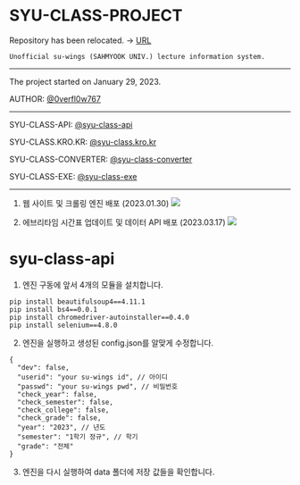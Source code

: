 # SYU-CLASS-PROJECT

Repository has been relocated. -> [URL](https://github.com/syu-kr)

`Unofficial su-wings (SAHMYOOK UNIV.) lecture information system.`

---

The project started on January 29, 2023.

AUTHOR: [@0verfl0w767](https://github.com/0verfl0w767)

---

SYU-CLASS-API: [@syu-class-api](https://github.com/0verfl0w767/syu-class-api)

SYU-CLASS.KRO.KR: [@syu-class.kro.kr](https://github.com/0verfl0w767/syu-class.kro.kr)

SYU-CLASS-CONVERTER: [@syu-class-converter](https://github.com/0verfl0w767/syu-class-converter)

SYU-CLASS-EXE: [@syu-class-exe](https://github.com/0verfl0w767/syu-class-exe)

---

1. 웹 사이트 및 크롤링 엔진 배포 (2023.01.30)
   <img src="https://user-images.githubusercontent.com/98698629/229348559-2e23d8b8-69f3-41d4-95ad-e31c1444e4fc.jpg" />

2. 에브리타임 시간표 업데이트 및 데이터 API 배포 (2023.03.17)
   <img src="https://user-images.githubusercontent.com/98698629/229348480-21ce4ed6-8499-4a2c-a76d-103009f164fb.jpg"/>

# syu-class-api

1. 엔진 구동에 앞서 4개의 모듈을 설치합니다.

```
pip install beautifulsoup4==4.11.1
pip install bs4==0.0.1
pip install chromedriver-autoinstaller==0.4.0
pip install selenium==4.8.0
```

2. 엔진을 실행하고 생성된 config.json를 알맞게 수정합니다.

```
{
  "dev": false,
  "userid": "your su-wings id", // 아이디
  "passwd": "your su-wings pwd", // 비밀번호
  "check_year": false,
  "check_semester": false,
  "check_college": false,
  "check_grade": false,
  "year": "2023", // 년도
  "semester": "1학기 정규", // 학기
  "grade": "전체"
}
```

3. 엔진을 다시 실행하여 data 폴더에 저장 값들을 확인합니다.
